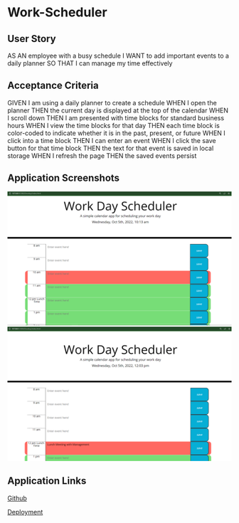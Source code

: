 # Work-Scheduler

## User Story
AS AN employee with a busy schedule
I WANT to add important events to a daily planner
SO THAT I can manage my time effectively

## Acceptance Criteria
GIVEN I am using a daily planner to create a schedule
WHEN I open the planner
THEN the current day is displayed at the top of the calendar
WHEN I scroll down
THEN I am presented with time blocks for standard business hours
WHEN I view the time blocks for that day
THEN each time block is color-coded to indicate whether it is in the past, present, or future
WHEN I click into a time block
THEN I can enter an event
WHEN I click the save button for that time block
THEN the text for that event is saved in local storage
WHEN I refresh the page
THEN the saved events persist

## Application Screenshots
![Work Scheduler Main Page](./Develop/assets/images/main-page.png)
![Work Scheduler with Event](./Develop/assets/images/scheduled-meeting.png)

## Application Links
[Github](https://github.com/VictorMendez96/Work-Scheduler)

[Deployment](https://victormendez96.github.io/Work-Scheduler/Develop)